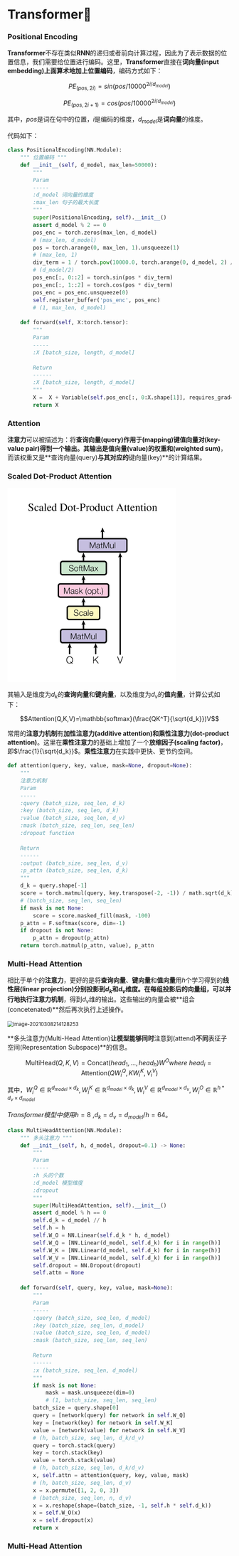 # Transformer:truck:

### Positional Encoding

**Transformer**不存在类似**RNN**的递归或者前向计算过程，因此为了表示数据的位置信息，我们需要给位置进行编码。这里，**Transformer**直接在**词向量(input embedding)**上面算术地加上**位置编码**，编码方式如下：

$$PE_{(pos,2i)}=sin(pos/10000^{2i/d_{model}})$$

$$PE_{(pos,2i+1)}=cos(pos/10000^{2i/d_{model}})$$

其中，$pos$是词在句中的位置，$i$是编码的维度，$d_{model}$是**词向量**的维度。

代码如下：

~~~python
class PositionalEncoding(NN.Module):
    """ 位置编码 """
    def __init__(self, d_model, max_len=50000):
        """
        Param
        -----
        :d_model 词向量的维度
        :max_len 句子的最大长度
        """
        super(PositionalEncoding, self).__init__()
        assert d_model % 2 == 0
        pos_enc = torch.zeros(max_len, d_model)
        # (max_len, d_model)
        pos = torch.arange(0, max_len, 1).unsqueeze(1)
        # (max_len, 1)
        div_term = 1 / torch.pow(10000.0, torch.arange(0, d_model, 2) / d_model)
        # (d_model/2)
        pos_enc[:, 0::2] = torch.sin(pos * div_term)
        pos_enc[:, 1::2] = torch.cos(pos * div_term)
        pos_enc = pos_enc.unsqueeze(0)
        self.register_buffer('pos_enc', pos_enc)
        # (1, max_len, d_model)
    
    def forward(self, X:torch.tensor):
        """
        Param
        -----
        :X [batch_size, length, d_model]
        
        Return
        ------
        :X [batch_size, length, d_model]
        """
        X =  X + Variable(self.pos_enc[:, 0:X.shape[1]], requires_grad=False)
        return X
~~~



### Attention

**注意力**可以被描述为：将**查询向量(query)**作用于**(mapping)键值向量对(key-value pair)**得到一个输出。其输出是**值向量(value)**的**权重和(weighted sum)**，而该权重又是**查询向量(query)**与其对应的**键向量(key)**的计算结果。



### Scaled Dot-Product Attention

<img src=".md/p1.png" alt="scaled dot-product attention" style="zoom:50%;" />



其输入是维度为$d_k$的**查询向量**和**键向量**，以及维度为$d_v$的**值向量**，计算公式如下：

$$Attention(Q,K,V)=\mathbb{softmax}(\frac{QK^T}{\sqrt{d_k}})V$$

常用的**注意力机制**有**加性注意力(additive attention)**和**乘性注意力(dot-product attention)**。这里在**乘性注意力**的基础上增加了一个**放缩因子(scaling factor)**，即$\frac{1}{\sqrt{d_k}}$。**乘性注意力**在实践中更快、更节约空间。

~~~python
def attention(query, key, value, mask=None, dropout=None):
    """
    注意力机制
    Param
    -----
    :query (batch_size, seq_len, d_k)
    :key (batch_size, seq_len, d_k)
    :value (batch_size, seq_len, d_v)
    :mask (batch_size, seq_len, seq_len)
    :dropout function

    Return
    ------
    :output (batch_size, seq_len, d_v)
    :p_attn (batch_size, seq_len, d_k)
    """
    d_k = query.shape[-1]
    score = torch.matmul(query, key.transpose(-2, -1)) / math.sqrt(d_k)
    # (batch_size, seq_len, seq_len)
    if mask is not None:
        score = score.masked_fill(mask, -100)
    p_attn = F.softmax(score, dim=-1)
    if dropout is not None:
        p_attn = dropout(p_attn)
    return torch.matmul(p_attn, value), p_attn
~~~





### Multi-Head Attention

相比于单个的**注意力**，更好的是将**查询向量**、**键向量**和**值向量**用$h$个学习得到的**线性层(linear projection)**分别投影到$d_k$和$d_v$维度。在每组投影后的向量组，可以并行地执行**注意力机制**，得到$d_v$维的输出。这些输出的向量会被**组合(concetenated)**然后再次执行上述操作。

<img src="D:\NLP\TC\Transformer\.md\p2.png" alt="image-20210308214128253" style="zoom: 80%;" />



**多头注意力(Multi-Head Attention)**让模型能够同时**注意到(attend)**不同**表征子空间(Representation Subspace)**的信息。

$$\mathrm{MultiHead}(Q,K,V)=\mathrm{Concat}(head_1, \dots,head_h)W^O where \ head_i=\mathrm{Attention}(QW_i^Q,KW_i^K,V_i^V)$$

其中，$W_i^Q\in \mathbb{R}^{d_{model}\times d_k},W_i^K\in \mathbb{R}^{d_{model}\times d_k},W_i^V\in \mathbb{R}^{d_{model}\times d_v},W_i^O\in \mathbb{R}^{h*d_{v}\times d_{model}}$

*Transformer模型中使用*$h=8$ ,$d_k=d_v=d_{model}/h=64$。

~~~python
class MultiHeadAttention(NN.Module):
    """ 多头注意力 """
    def __init__(self, h, d_model, dropout=0.1) -> None:
        """
        Param
        -----
        :h 头的个数
        :d_model 模型维度
        :dropout 
        """
        super(MultiHeadAttention, self).__init__()
        assert d_model % h == 0
        self.d_k = d_model // h
        self.h = h
        self.W_O = NN.Linear(self.d_k * h, d_model)
        self.W_Q = [NN.Linear(d_model, self.d_k) for i in range(h)]
        self.W_K = [NN.Linear(d_model, self.d_k) for i in range(h)]
        self.W_V = [NN.Linear(d_model, self.d_k) for i in range(h)]
        self.dropout = NN.Dropout(dropout)
        self.attn = None
    
    def forward(self, query, key, value, mask=None):
        """
        Param
        -----
        :query (batch_size, seq_len, d_model)
        :key (batch_size, seq_len, d_model)
        :value (batch_size, seq_len, d_model)
        :mask (batch_size, seq_len, seq_len)
        
        Return
        ------
        :x (batch_size, seq_len, d_model)
        """
        if mask is not None:
            mask = mask.unsqueeze(dim=0)
            # (1, batch_size, seq_len, seq_len)
        batch_size = query.shape[0]
        query = [network(query) for network in self.W_Q]
        key = [network(key) for network in self.W_K]
        value = [network(value) for network in self.W_V]
        # (h, batch_size, seq_len, d_k/d_v)
        query = torch.stack(query)
        key = torch.stack(key)
        value = torch.stack(value)
        # (h, batch_size, seq_len, d_k/d_v)
        x, self.attn = attention(query, key, value, mask)
        # (h, batch_size, seq_len, d_v)
        x = x.permute([1, 2, 0, 3])
        # (batch_size, seq_len, n, d_v)
        x = x.reshape(shape=(batch_size, -1, self.h * self.d_k))
        x = self.W_O(x)
        x = self.dropout(x)
        return x
~~~































### Multi-Head Attention









